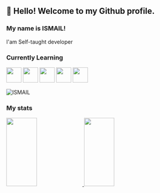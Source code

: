 ## 👋 Hello! Welcome to my Github profile.
### My name is ISMAIL!
I'am Self-taught developer
### Currently Learning
<img src="https://cdn.jsdelivr.net/gh/devicons/devicon/icons/html5/html5-original.svg" width="40" height="40"/> <img src="https://cdn.jsdelivr.net/gh/devicons/devicon/icons/css3/css3-original.svg" width="40" height="40"/>
<img src="https://cdn.jsdelivr.net/gh/devicons/devicon/icons/javascript/javascript-original.svg" width="40" height="40"/>
<img src="https://cdn.jsdelivr.net/gh/devicons/devicon/icons/react/react-original.svg" width="40" height="40"/>
<img src="https://cdn.jsdelivr.net/gh/devicons/devicon/icons/git/git-original.svg" width="40" height="40"/>

<p align="left"> <img src="https://komarev.com/ghpvc/?username=ISMAILBOUADDI&color=dc143c" alt="ISMAIL" /> </p>

### My stats

<div>
<a href="https://github.com/ISMAILBOUADDI">

<img height="180em" width="40%" src="https://github-readme-stats.vercel.app/api?username=ISMAILBOUADDI&show_icons=true&theme=dracula&include_all_commits=true&count_private=true"/>
<img height="180em" width="40%" src="https://github-readme-stats.vercel.app/api/top-langs/?username=ISMAILBOUADDI&layout=compact&langs_count=7&theme=dracula"/>
</div>

